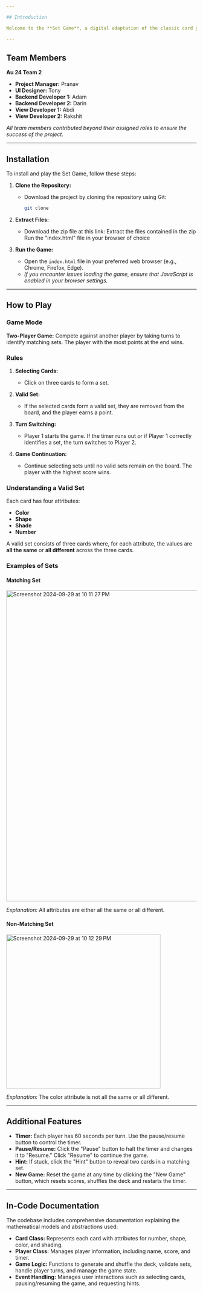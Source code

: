 ```yaml
---

## Introduction

Welcome to the **Set Game**, a digital adaptation of the classic card game that challenges your pattern recognition and strategic thinking skills. Compete with a friend, immerse yourself in a fun and engaging experience that sharpens your mind and offers endless entertainment.

---
```


## Team Members

**Au 24 Team 2**

- **Project Manager:** Pranav
- **UI Designer:** Tony
- **Backend Developer 1:** Adam
- **Backend Developer 2:** Darin
- **View Developer 1:** Abdi
- **View Developer 2:** Rakshit

*All team members contributed beyond their assigned roles to ensure the success of the project.*

---

## Installation

To install and play the Set Game, follow these steps:

1. **Clone the Repository:**
   - Download the project by cloning the repository using Git:
     ```bash
     git clone 
     ```

2. **Extract Files:**
   - Download the zip file at this link: 
     Extract the files contained in the zip
     Run the "index.html" file in your browser of choice

3. **Run the Game:**
   - Open the `index.html` file in your preferred web browser (e.g., Chrome, Firefox, Edge).
   - *If you encounter issues loading the game, ensure that JavaScript is enabled in your browser settings.*

---

## How to Play

### Game Mode

**Two-Player Game:** Compete against another player by taking turns to identify matching sets. The player with the most points at the end wins.

### Rules

1. **Selecting Cards:**
   - Click on three cards to form a set.

2. **Valid Set:**
   - If the selected cards form a valid set, they are removed from the board, and the player earns a point.

3. **Turn Switching:**
   - Player 1 starts the game. If the timer runs out or if Player 1 correctly identifies a set, the turn switches to Player 2.

4. **Game Continuation:**
   - Continue selecting sets until no valid sets remain on the board. The player with the highest score wins.

### Understanding a Valid Set

Each card has four attributes:
- **Color**
- **Shape**
- **Shade**
- **Number**

A valid set consists of three cards where, for each attribute, the values are **all the same** or **all different** across the three cards.

### Examples of Sets

#### **Matching Set**

<img width="823" alt="Screenshot 2024-09-29 at 10 11 27 PM" src="https://github.com/user-attachments/assets/b17c630a-7cb2-4847-af2a-da99241b9c10">

*Explanation:* All attributes are either all the same or all different.

#### **Non-Matching Set**

<img width="408" alt="Screenshot 2024-09-29 at 10 12 29 PM" src="https://github.com/user-attachments/assets/bfa3ce17-d0fe-41c0-bf27-bfa21a04c7b1">

*Explanation:* The color attribute is not all the same or all different.

---

## Additional Features

- **Timer:** Each player has 60 seconds per turn. Use the pause/resume button to control the timer.
- **Pause/Resume:** Click the "Pause" button to halt the timer and changes it to "Resume." Click "Resume" to continue the game.
- **Hint:** If stuck, click the "Hint" button to reveal two cards in a matching set.
- **New Game:** Reset the game at any time by clicking the "New Game" button, which resets scores, shuffles the deck and restarts the timer.

---

## In-Code Documentation

The codebase includes comprehensive documentation explaining the mathematical models and abstractions used:

- **Card Class:** Represents each card with attributes for number, shape, color, and shading.
- **Player Class:** Manages player information, including name, score, and timer.
- **Game Logic:** Functions to generate and shuffle the deck, validate sets, handle player turns, and manage the game state.
- **Event Handling:** Manages user interactions such as selecting cards, pausing/resuming the game, and requesting hints.
